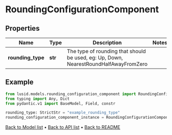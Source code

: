 # RoundingConfigurationComponent

## Properties
Name | Type | Description | Notes
------------ | ------------- | ------------- | -------------
**rounding_type** | **str** | The type of rounding that should be used, eg: Up, Down, NearestRoundHalfAwayFromZero | 
## Example

```python
from lusid.models.rounding_configuration_component import RoundingConfigurationComponent
from typing import Any, Dict
from pydantic.v1 import BaseModel, Field, constr

rounding_type: StrictStr = "example_rounding_type"
rounding_configuration_component_instance = RoundingConfigurationComponent(rounding_type=rounding_type)

```

[Back to Model list](../README.md#documentation-for-models) &#8226; [Back to API list](../README.md#documentation-for-api-endpoints) &#8226; [Back to README](../README.md)

